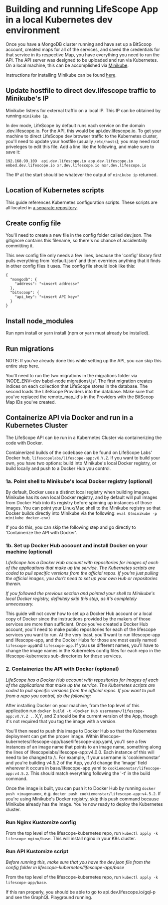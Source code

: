 # Building and running LifeScope App in a local Kubernetes dev environment
Once you have a MongoDB cluster running and have set up a BitScoop account, created maps for all of the services, and 
saved the credentials for that service in its respective Map, you have everything you need to run the API.
The API server was designed to be uploaded and run via Kubernetes.
On a local machine, this can be accomplished via [Minikube](https://kubernetes.io/docs/setup/learning-environment/minikube/).

Instructions for installing Minikube can be found [here](https://kubernetes.io/docs/tasks/tools/install-minikube/).

## Update hostfile to direct dev.lifescope traffic to Minikube's IP

Minikube listens for external traffic on a local IP.
This IP can be obtained by running ```minikube ip```.

In dev mode, LifeScope by default runs each service on the domain <service>.dev.lifescope.io.
For the API, this would be api.dev.lifescope.io.
To get your machine to direct LifeScope dev browser traffic to the Kubernetes cluster, you'll need to update your hostfile
(usually ```/etc/hosts```); you may need root priveleges to edit this file.
Add a line like the following, and make sure to save it:

```192.168.99.109  api.dev.lifescope.io app.dev.lifescope.io embed.dev.lifescope.io xr.dev.lifescope.io nxr.dev.lifescope.io```

The IP at the start should be whatever the output of ```minikube ip``` returned.

## Location of Kubernetes scripts

This guide references Kubernetes configuration scripts. 
These scripts are all located in [a separate repository](https://github.com/lifescopelabs/lifescope-kubernetes).

## Create config file
You'll need to create a new file in the config folder called dev.json.
The gitignore contains this filename, so there's no chance of accidentally committing it.

This new config file only needs a few lines, because the 'config' library first pulls everything from 'default.json' and then overrides anything that it finds in other config files it uses.
The config file should look like this:

```
{
  "mongodb": {
	"address": "<insert address>"
  },
  "bitscoop": {
	"api_key": "<insert API key>"
  }
}
```

## Install node_modules
Run npm install or yarn install (npm or yarn must already be installed).

## Run migrations
NOTE: If you've already done this while setting up the API, you can skip this entire step here.

You'll need to run the two migrations in the migrations folder via 'NODE_ENV=dev babel-node migrations/<name>.js'.
The first migration creates indices on each collection that LifeScope stores in the database.
The second loads the LifeScope Providers into the database. 
Make sure that you've replaced the remote_map_id's in the Providers with the BitScoop Map IDs you've created.


## Containerize API via Docker and run in a Kubernetes Cluster
The LifeScope API can be run in a Kubernetes Cluster via containerizing the code with Docker.

Containerized builds of the codebase can be found on LifeScope Labs' Docker hub, ```lifescopelabs/lifescope-app:vX.Y.Z```.
If you want to build your own, you have two options: build into Minikube's local Docker registry, or build locally and push
to a Docker Hub you control. 

### 1a. Point shell to Minikube's local Docker registry (optional)

By default, Docker uses a distinct local registry when building images.
Minikube has its own local Docker registry, and by default will pull images from Docker Hub into its registry
before spinning up instances of those images.
You can point your Linux/Mac shell to the Minikube registry so that Docker builds directly into Minikube via the following:
```eval $(minikube -p minikube docker-env)```

If you do this, you can skip the following step and go directly to 'Containerize the API with Docker'.

### 1b. Set up Docker Hub account and install Docker on your machine (optional)
*LifeScope has a Docker Hub account with repositories for images of each of the applications that make up the service.
The Kubernetes scripts are coded to pull specific versions from the official repos.
If you're just pulling the official images, you don't need to set up your own Hub or repositories therein.*

*If you followed the previous section and pointed your shell to Minikube's local Docker registry, definitely skip
this step, as it's completely unnecessary.*

This guide will not cover how to set up a Docker Hub account or a local copy of Docker since the instructions provided 
by the makers of those services are more than sufficient.
Once you've created a Docker Hub account, you'll need to make public repositories for each of the lifescope services you
want to run. At the very least, you'll want to run lifescope-app and lifescope-app, and the Docker Hubs for those are 
most easily named ```lifescope-app```and ```lifescope-app```. If you use different names, you'll have to change the 
image names in the Kubernetes config files for each repo in the lifescope-kubernetes sub-directories for those services.

### 2. Containerize the API with Docker (optional)

*LifeScope has a Docker Hub account with repositories for images of each of the applications that make up the service.
The Kubernetes scripts are coded to pull specific versions from the official repos.
If you want to pull from a repo you control, do the following:*

After installing Docker on your machine, from the top level of this application run ```docker build -t <Docker Hub username>/lifescope-app:vX.Y.Z .```.
X,Y, and Z should be the current version of the App, though it's not required that you tag the image with a version.

You'll then need to push this image to Docker Hub so that the Kubernetes deployment can get the proper image.
Within lifescope-kubernetes/lifescope-app/base/lifescope-app.yaml, you'll see a few instances of an image name that points to an image name, something along
the lines of lifescopelabs/lifescope-app:v4.0.0. Each instance of this will need to be changed to <Docker Hub username>/<public repo name>:<version name>.
For example, if your username is 'cookiemonstar' and you're building v4.5.2 of the App, you'd change the 'image' field 
wherever it occurs in base/lifescope-app.yaml to ```cookiemonstar/lifescope-app:v4.5.2```.
This should match everything following the '-t' in the build command.

Once the image is built, you can push it to Docker Hub by running ```docker push <imagename>```, e.g. ```docker push cookiemonstar/lifescope-app:v4.5.2```.
If you're using Minikube's Docker registry, skip this push command because Minikube already has the image.
You're now ready to deploy the Kubernetes cluster.

### Run Nginx Kustomize config

From the top level of the lifescope-kubernetes repo, run ```kubectl apply -k lifescope-nginx/base```.
This will install nginx in your K8s cluster. 

### Run API Kustomize script

*Before running this, make sure that you have the dev.json file from the config folder in lifescope-kubernetes/lifescope-app/base*

From the top level of the lifescope-kubernetes repo, run ```kubectl apply -k lifescope-app/base```.

If this ran properly, you should be able to go to api.dev.lifescope.io/gql-p and see the GraphQL Playground running. 

